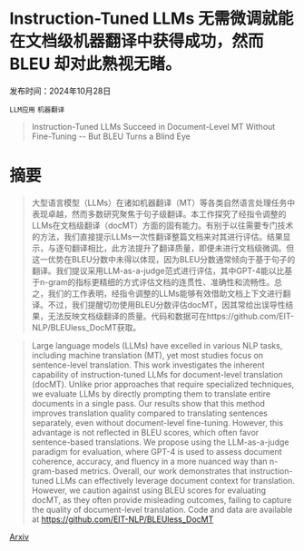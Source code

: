 # Instruction-Tuned LLMs 无需微调就能在文档级机器翻译中获得成功，然而 BLEU 却对此熟视无睹。

发布时间：2024年10月28日

`LLM应用` `机器翻译`

> Instruction-Tuned LLMs Succeed in Document-Level MT Without Fine-Tuning -- But BLEU Turns a Blind Eye

# 摘要

> 大型语言模型（LLMs）在诸如机器翻译（MT）等各类自然语言处理任务中表现卓越，然而多数研究聚焦于句子级翻译。本工作探究了经指令调整的LLMs在文档级翻译（docMT）方面的固有能力。有别于以往需要专门技术的方法，我们直接提示LLMs一次性翻译整篇文档来对其进行评估。结果显示，与逐句翻译相比，此方法提升了翻译质量，即便未进行文档级微调。但这一优势在BLEU分数中未得以体现，因为BLEU分数通常倾向于基于句子的翻译。我们提议采用LLM-as-a-judge范式进行评估，其中GPT-4能以比基于n-gram的指标更精细的方式评估文档的连贯性、准确性和流畅性。总之，我们的工作表明，经指令调整的LLMs能够有效借助文档上下文进行翻译。不过，我们提醒切勿使用BLEU分数评估docMT，因其常给出误导性结果，无法反映文档级翻译的质量。代码和数据可在https://github.com/EIT-NLP/BLEUless_DocMT获取。

> Large language models (LLMs) have excelled in various NLP tasks, including machine translation (MT), yet most studies focus on sentence-level translation. This work investigates the inherent capability of instruction-tuned LLMs for document-level translation (docMT). Unlike prior approaches that require specialized techniques, we evaluate LLMs by directly prompting them to translate entire documents in a single pass. Our results show that this method improves translation quality compared to translating sentences separately, even without document-level fine-tuning. However, this advantage is not reflected in BLEU scores, which often favor sentence-based translations. We propose using the LLM-as-a-judge paradigm for evaluation, where GPT-4 is used to assess document coherence, accuracy, and fluency in a more nuanced way than n-gram-based metrics. Overall, our work demonstrates that instruction-tuned LLMs can effectively leverage document context for translation. However, we caution against using BLEU scores for evaluating docMT, as they often provide misleading outcomes, failing to capture the quality of document-level translation. Code and data are available at https://github.com/EIT-NLP/BLEUless_DocMT

[Arxiv](https://arxiv.org/abs/2410.20941)